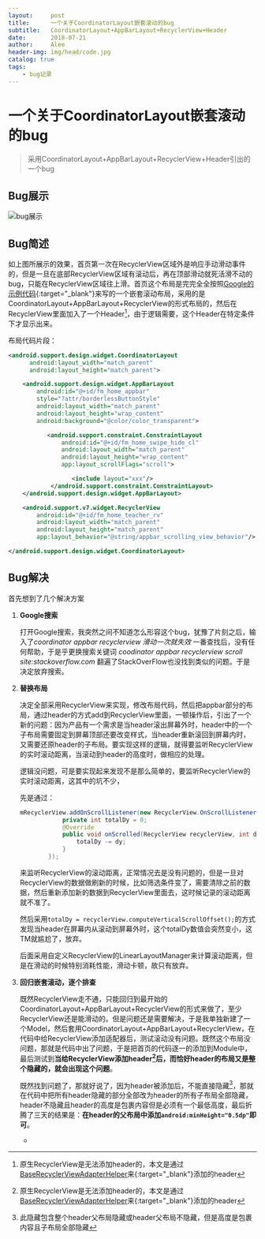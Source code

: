 ```yaml
---
layout:     post
title:      一个关于CoordinatorLayout嵌套滚动的bug
subtitle:   CoordinatorLayout+AppBarLayout+RecyclerView+Header
date:       2018-07-21
author:     Alee
header-img: img/head/code.jpg
catalog: true
tags:
    - bug记录
---
```


# 一个关于CoordinatorLayout嵌套滚动的bug

> 采用CoordinatorLayout+AppBarLayout+RecyclerView+Header引出的一个bug



## Bug展示

![bug展示](https://ws1.sinaimg.cn/large/a3888eecly1ftu1opf35fg20go0tnkjq.gif) 

## Bug简述

如上图所展示的效果，首页第一次在RecyclerView区域外是响应手动滑动事件的，但是一旦在底部RecyclerView区域有滚动后，再在顶部滑动就死活滑不动的bug，只能在RecyclerView区域往上滑。首页这个布局是完完全全按照[Google的示例代码](https://developer.android.com/reference/android/support/design/widget/AppBarLayout){:target="_blank"}来写的一个嵌套滚动布局，采用的是CoordinatorLayout+AppBarLayout+RecyclerView的形式布局的，然后在RecyclerView里面加入了一个Header[^1]，由于逻辑需要，这个Header在特定条件下才显示出来。



布局代码片段：

```xml
<android.support.design.widget.CoordinatorLayout
      android:layout_width="match_parent"
      android:layout_height="match_parent">

    <android.support.design.widget.AppBarLayout
        android:id="@+id/fm_home_appbar"
        style="?attr/borderlessButtonStyle"
        android:layout_width="match_parent"
        android:layout_height="wrap_content"
        android:background="@color/color_transparent">

           <android.support.constraint.ConstraintLayout
               android:id="@+id/fm_home_swipe_hide_cl"
               android:layout_width="match_parent"
               android:layout_height="wrap_content"
               app:layout_scrollFlags="scroll">

                  <include layout="xxx"/>
            </android.support.constraint.ConstraintLayout>
    </android.support.design.widget.AppBarLayout>

    <android.support.v7.widget.RecyclerView
        android:id="@+id/fm_home_teacher_rv"
        android:layout_width="match_parent"
        android:layout_height="match_parent"
        app:layout_behavior="@string/appbar_scrolling_view_behavior"/>

</android.support.design.widget.CoordinatorLayout>
```



## Bug解决

首先想到了几个解决方案

1. **Google搜索**

   打开Google搜索，我突然之间不知道怎么形容这个bug，犹豫了片刻之后，输入了*coordinator appbar recyclerview 滑动一次就失效* 一番查找后，没有任何帮助，于是乎更换搜索关键词 *coodinator appbar recyclerview scroll site:stackoverflow.com* 翻遍了StackOverFlow也没找到类似的问题。于是决定放弃搜索。

2. **替换布局**

   决定全部采用RecyclerView来实现，修改布局代码，然后把appbar部分的布局，通过header的方式add到RecyclerView里面，一顿操作后，引出了一个新的问题：因为产品有一个需求是当header滚出屏幕外时，header中的一个子布局需要固定到屏幕顶部还要改变样式，当header重新滚回到屏幕内时，又需要还原header的子布局。要实现这样的逻辑，就得要监听RecyclerView的实时滚动距离，当滚动到header的高度时，做相应的处理。

   逻辑没问题，可是要实现起来发现不是那么简单的，要监听RecyclerView的实时滚动距离，这其中的坑不少，

   先是通过：

   ```java
   mRecyclerView.addOnScrollListener(new RecyclerView.OnScrollListener() {
               private int totalDy = 0;
               @Override
               public void onScrolled(RecyclerView recyclerView, int dx, int dy) {
                   totalDy -= dy;
               }
           });
   ```

   来监听RecyclerView的滚动距离，正常情况去是没有问题的，但是一旦对RecyclerView的数据做刷新的时候，比如筛选条件变了，需要清除之前的数据，然后重新添加新的数据到RecyclerView里面去，这时候记录的滚动距离就不准了。

   然后采用`totalDy = recyclerView.computeVerticalScrollOffset();`的方式发现当header在屏幕内从滚动到屏幕外时，这个totalDy数值会突然变小，这TM就尴尬了，放弃。

   后面采用自定义RecyclerView的LinearLayoutManager来计算滚动距离，但是在滑动的时候特别消耗性能，滑动卡顿，故只有放弃。

3. **回归嵌套滚动，逐个排查**

   既然RecyclerView走不通，只能回归到最开始的CoordinatorLayout+AppBarLayout+RecyclerView的形式来做了，至少RecyclerView还是能滑动的。但是问题还是需要解决，于是我单独新建了一个Model，然后套用CoordinatorLayout+AppBarLayout+RecyclerView，在代码中给RecyclerView添加适配器后，测试滚动没有问题。既然这个布局没问题，那就是代码中出了问题，于是把首页的代码逐一的添加到Module中，最后测试到**当给RecyclerView添加header[^1]后，而恰好header的布局又是整个隐藏的，就会出现这个问题**。

   既然找到问题了，那就好说了，因为header被添加后，不能直接隐藏[^2]，那就在代码中把所有header隐藏的部分全部改为header的所有子布局全部隐藏，header不隐藏且header的高度是包裹内容但是必须有一个最低高度，最后折腾了三天的结果是：**在header的父布局中添加`android:minHeight="0.5dp"`即可**。

   * 

[^1]: 原生RecyclerView是无法添加header的，本文是通过[BaseRecyclerViewAdapterHelper](https://github.com/CymChad/BaseRecyclerViewAdapterHelper)来{:target="_blank"}添加的header
[^2]: 此隐藏包含整个header父布局隐藏或header父布局不隐藏，但是高度是包裹内容且子布局全部隐藏